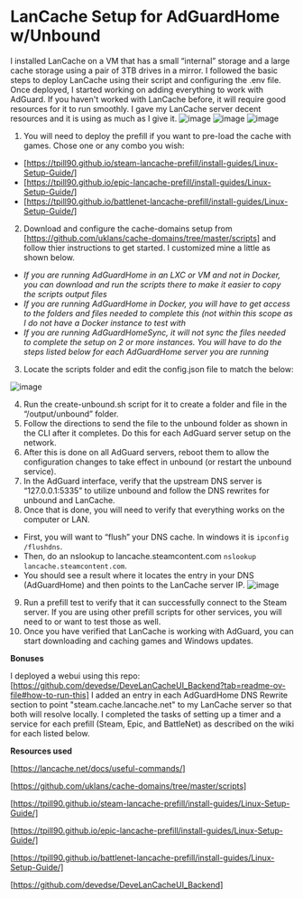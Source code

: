 # **LanCache Setup for AdGuardHome w/Unbound**

I installed LanCache on a VM that has a small “internal” storage and a large cache storage using a pair of 3TB drives in a mirror. I followed the basic steps to deploy LanCache using their script and configuring the .env file. Once deployed, I started working on adding everything to work with AdGuard. If you haven't worked with LanCache before, it will require good resources for it to run smoothly. I gave my LanCache server decent resources and it is using as much as I give it.
![image](https://github.com/user-attachments/assets/bd0487ff-5e1b-4351-a6c1-9dbfa6d806bb)
![image](https://github.com/user-attachments/assets/df755e0c-afe8-4a38-8f7c-182a78e27ac5)
![image](https://github.com/user-attachments/assets/4ca38af1-7582-44f1-818f-f38673b4691a)

1. You will need to deploy the prefill if you want to pre-load the cache with games. Chose one or any combo you wish:
  - [https://tpill90.github.io/steam-lancache-prefill/install-guides/Linux-Setup-Guide/]
  - [https://tpill90.github.io/epic-lancache-prefill/install-guides/Linux-Setup-Guide/]
  - [https://tpill90.github.io/battlenet-lancache-prefill/install-guides/Linux-Setup-Guide/]
2. Download and configure the cache-domains setup from [https://github.com/uklans/cache-domains/tree/master/scripts] and follow thier instructions to get started. I customized mine a little as shown below.
  - *If you are running AdGuardHome in an LXC or VM and not in Docker, you can download and run the scripts there to make it easier to copy the scripts output files*
  - *If you are running AdGuardHome in Docker, you will have to get access to the folders and files needed to complete this (not within this scope as I do not have a Docker instance to test with*
  - *If you are running AdGuardHomeSync, it will not sync the files needed to complete the setup on 2 or more instances. You will have to do the steps listed below for each AdGuardHome server you are running*
3. Locate the scripts folder and edit the config.json file to match the below:

![image](https://github.com/user-attachments/assets/1e40ac9b-cd64-4198-87ab-d12eb6fb4b3c)

4. Run the create-unbound.sh script for it to create a folder and file in the “/output/unbound” folder.
5. Follow the directions to send the file to the unbound folder as shown in the CLI after it completes. Do this for each AdGuard server setup on the network.
6. After this is done on all AdGuard servers, reboot them to allow the configuration changes to take effect in unbound (or restart the unbound service).
7. In the AdGuard interface, verify that the upstream DNS server is “127.0.0.1:5335” to utilize unbound and follow the DNS rewrites for unbound and LanCache.
8. Once that is done, you will need to verify that everything works on the computer or LAN.
  - First, you will want to “flush” your DNS cache. In windows it is `ipconfig /flushdns`.
  - Then, do an nslookup to lancache.steamcontent.com `nslookup lancache.steamcontent.com`.
  - You should see a result where it locates the entry in your DNS (AdGuardHome) and then points to the LanCache server IP.
    ![image](https://github.com/user-attachments/assets/0ccbeb5b-3fba-4ccc-a00a-3f96132218c7)


9. Run a prefill test to verify that it can successfully connect to the Steam server. If you are using other prefill scripts for other services, you will need to or want to test those as well.
10. Once you have verified that LanCache is working with AdGuard, you can start downloading and caching games and Windows updates.



**Bonuses**

I deployed a webui using this repo: [https://github.com/devedse/DeveLanCacheUI_Backend?tab=readme-ov-file#how-to-run-this]
I added an entry in each AdGuardHome DNS Rewrite section to point "steam.cache.lancache.net" to my LanCache server so that both will resolve locally.
I completed the tasks of setting up a timer and a service for each prefill (Steam, Epic, and BattleNet) as described on the wiki for each listed below.



**Resources used**

[https://lancache.net/docs/useful-commands/]

[https://github.com/uklans/cache-domains/tree/master/scripts]

[https://tpill90.github.io/steam-lancache-prefill/install-guides/Linux-Setup-Guide/]

[https://tpill90.github.io/epic-lancache-prefill/install-guides/Linux-Setup-Guide/]

[https://tpill90.github.io/battlenet-lancache-prefill/install-guides/Linux-Setup-Guide/]

[https://github.com/devedse/DeveLanCacheUI_Backend]
